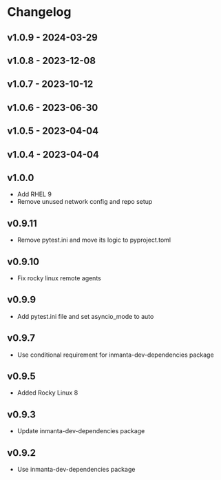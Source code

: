 # Changelog

## v1.0.9 - 2024-03-29


## v1.0.8 - 2023-12-08


## v1.0.7 - 2023-10-12


## v1.0.6 - 2023-06-30


## v1.0.5 - 2023-04-04


## v1.0.4 - 2023-04-04


## v1.0.0
- Add RHEL 9
- Remove unused network config and repo setup

## v0.9.11
- Remove pytest.ini and move its logic to pyproject.toml

## v0.9.10
- Fix rocky linux remote agents

## v0.9.9
- Add pytest.ini file and set asyncio_mode to auto

## v0.9.7
- Use conditional requirement for inmanta-dev-dependencies package

## v0.9.5
- Added Rocky Linux 8

## v0.9.3
- Update inmanta-dev-dependencies package

## v0.9.2
- Use inmanta-dev-dependencies package
